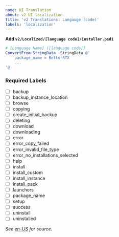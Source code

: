 ```yaml
---
name: UI Translation
about: v2 UI localization
title: 'v2 Translations: Langauge (code)'
labels: 'localization'
---
```

**Add `v2/Localized/[language code]/installer.psd1`**

```powershell
# [Language Name] ([language code])
ConvertFrom-StringData -StringData @'
    package_name = BetterRTX
    ...
'@
```

### Required Labels
- [ ] backup
- [ ] backup_instance_location
- [ ] browse
- [ ] copying
- [ ] create_initial_backup
- [ ] deleting
- [ ] download
- [ ] downloading
- [ ] error
- [ ] error_copy_failed
- [ ] error_invalid_file_type
- [ ] error_no_installations_selected
- [ ] help
- [ ] install
- [ ] install_custom
- [ ] install_instance
- [ ] install_pack
- [ ] launchers
- [ ] package_name
- [ ] setup
- [ ] success
- [ ] uninstall
- [ ] uninstalled

_See [en-US](https://github.com/BetterRTX/BetterRTX-Installer/blob/main/v2/Localized/en-US/installer.psd1) for source._
